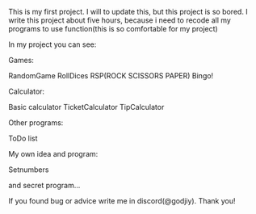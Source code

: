 This is my first project. I will to update this, but this project is so bored. I write this project about five hours, because i need to recode all my programs to use function(this is so comfortable for my project)

In my project you can see:

Games:

RandomGame
RollDices
RSP(ROCK SCISSORS PAPER)
Bingo!

Calculator:

Basic calculator
TicketCalculator
TipCalculator

Other programs:

ToDo list


My own idea and program:

Setnumbers

and secret program...

If you found bug or advice write me in discord(@godjiy). Thank you!
